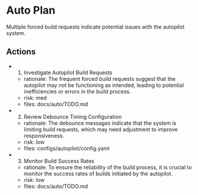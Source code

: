 # Auto Plan

Multiple forced build requests indicate potential issues with the autopilot system.

## Actions
- 1. Investigate Autopilot Build Requests
  - rationale: The frequent forced build requests suggest that the autopilot may not be functioning as intended, leading to potential inefficiencies or errors in the build process.
  - risk: med
  - files: docs/auto/TODO.md
- 2. Review Debounce Timing Configuration
  - rationale: The debounce messages indicate that the system is limiting build requests, which may need adjustment to improve responsiveness.
  - risk: low
  - files: configs/autopilot/config.yaml
- 3. Monitor Build Success Rates
  - rationale: To ensure the reliability of the build process, it is crucial to monitor the success rates of builds initiated by the autopilot.
  - risk: low
  - files: docs/auto/TODO.md